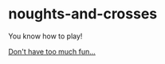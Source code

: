 # noughts-and-crosses

You know how to play!

[Don't have too much fun...](https://sukelully.github.io/noughts-and-crosses/)
